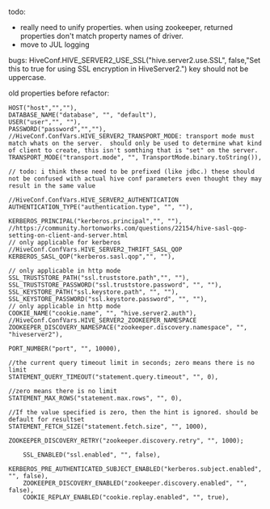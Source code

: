 todo:
* really need to unify properties.  when using zookeeper, returned properties don't match property names of driver.
* move to JUL logging

bugs:
HiveConf.HIVE_SERVER2_USE_SSL("hive.server2.use.SSL", false,"Set this to true for using SSL encryption in HiveServer2.")
    key should not be uppercase.




old properties before refactor:

    HOST("host","",""),
    DATABASE_NAME("database", "", "default"),
    USER("user","", ""),
    PASSWORD("password","",""),
    //HiveConf.ConfVars.HIVE_SERVER2_TRANSPORT_MODE: transport mode must match whats on the server.  should only be used to determine what kind of client to create, this isn't somthing that is "set" on the server.
    TRANSPORT_MODE("transport.mode", "", TransportMode.binary.toString()),

    // todo: i think these need to be prefixed (like jdbc.) these should not be confused with actual hive conf parameters even thought they may result in the same value

    //HiveConf.ConfVars.HIVE_SERVER2_AUTHENTICATION
    AUTHENTICATION_TYPE("authentication.type", "", ""),

    KERBEROS_PRINCIPAL("kerberos.principal","", ""),
    //https://community.hortonworks.com/questions/22154/hive-sasl-qop-setting-on-client-and-server.html
    // only applicable for kerberos
    //HiveConf.ConfVars.HIVE_SERVER2_THRIFT_SASL_QOP
    KERBEROS_SASL_QOP("kerberos.sasl.qop","", ""),

    // only applicable in http mode
    SSL_TRUSTSTORE_PATH("ssl.truststore.path","", ""),
    SSL_TRUSTSTORE_PASSWORD("ssl.truststore.password", "", ""),
    SSL_KEYSTORE_PATH("ssl.keystore.path", "", ""),
    SSL_KEYSTORE_PASSWORD("ssl.keystore.password", "", ""),
    // only applicable in http mode
    COOKIE_NAME("cookie.name", "", "hive.server2.auth"),
    //HiveConf.ConfVars.HIVE_SERVER2_ZOOKEEPER_NAMESPACE
    ZOOKEEPER_DISCOVERY_NAMESPACE("zookeeper.discovery.namespace", "", "hiveserver2"),

    PORT_NUMBER("port", "", 10000),

    //the current query timeout limit in seconds; zero means there is no limit
    STATEMENT_QUERY_TIMEOUT("statement.query.timeout", "", 0),

    //zero means there is no limit
    STATEMENT_MAX_ROWS("statement.max.rows", "", 0),

    //If the value specified is zero, then the hint is ignored. should be default for resultset
    STATEMENT_FETCH_SIZE("statement.fetch.size", "", 1000),

    ZOOKEEPER_DISCOVERY_RETRY("zookeeper.discovery.retry", "", 1000);

        SSL_ENABLED("ssl.enabled", "", false),
        KERBEROS_PRE_AUTHENTICATED_SUBJECT_ENABLED("kerberos.subject.enabled", "", false),
        ZOOKEEPER_DISCOVERY_ENABLED("zookeeper.discovery.enabled", "", false),
        COOKIE_REPLAY_ENABLED("cookie.replay.enabled", "", true),